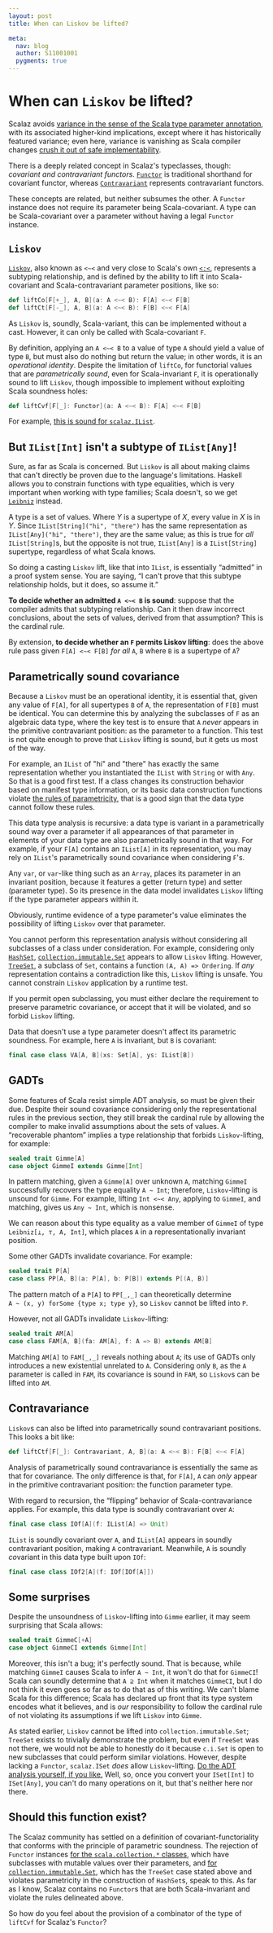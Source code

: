 ```yaml
---
layout: post
title: When can Liskov be lifted?

meta:
  nav: blog
  author: S11001001
  pygments: true
---
```


When can `Liskov` be lifted?
============================

Scalaz avoids
[variance in the sense of the Scala type parameter annotation](http://docs.scala-lang.org/tutorials/tour/variances.html),
with its associated higher-kind implications, except where it has
historically featured variance; even here, variance is vanishing as
Scala compiler changes
[crush it out of safe implementability](https://github.com/scalaz/scalaz/pull/630).

There is a deeply related concept in Scalaz's typeclasses, though:
*covariant and contravariant
functors*. [`Functor`](http://docs.typelevel.org/api/scalaz/stable/7.0.4/doc/#scalaz.Functor)
is traditional shorthand for covariant functor, whereas
[`Contravariant`](http://docs.typelevel.org/api/scalaz/stable/7.0.4/doc/#scalaz.Contravariant)
represents contravariant functors.

These concepts are related, but neither subsumes the other. A
`Functor` instance does not require its parameter being
Scala-covariant. A type can be Scala-covariant over a parameter
without having a legal `Functor` instance.

`Liskov`
--------

[`Liskov`](http://docs.typelevel.org/api/scalaz/stable/7.0.4/doc/#scalaz.Liskov),
also known as `<~<` and very close to Scala's own
[`<:<`](http://www.scala-lang.org/api/current/#scala.Predef$$$less$colon$less),
represents a subtyping relationship, and is defined by the ability to
lift it into Scala-covariant and Scala-contravariant parameter
positions, like so:

```scala
def liftCo[F[+_], A, B](a: A <~< B): F[A] <~< F[B]
def liftCt[F[-_], A, B](a: A <~< B): F[B] <~< F[A]
```

As `Liskov` is, soundly, Scala-variant, this can be implemented
without a cast. However, it can only be called with Scala-covariant
`F`.

By definition, applying an `A <~< B` to a value of type `A` should
yield a value of type `B`, but must also do nothing but return the
value; in other words, it is an *operational identity*. Despite the
limitation of `liftCo`, for functorial values that are *parametrically
sound*, even for Scala-invariant `F`, it is operationally sound to
lift `Liskov`, though impossible to implement without exploiting Scala
soundness holes:

```scala
def liftCvf[F[_]: Functor](a: A <~< B): F[A] <~< F[B]
```

For example,
[this is sound for `scalaz.IList`](https://github.com/scalaz/scalaz/blob/v7.1.0-M5/core/src/main/scala/scalaz/IList.scala#L434-L437).

But `IList[Int]` isn't a subtype of `IList[Any]`!
-------------------------------------------------

Sure, as far as Scala is concerned.  But `Liskov` is all about making
claims that can't directly be proven due to the language's
limitations.  Haskell allows you to constrain functions with type
equalities, which is very important when working with type families;
Scala doesn't, so we get
[`Leibniz`](http://docs.typelevel.org/api/scalaz/stable/7.0.4/doc/#scalaz.Leibniz)
instead.

A type is a set of values.  Where *Y* is a supertype of *X*, every
value in *X* is in *Y*.  Since `IList[String]("hi", "there")` has the
same representation as `IList[Any]("hi", "there")`, they are the same
value; as this is true for *all* `IList[String]`s, but the opposite is
not true, `IList[Any]` is a `IList[String]` supertype, regardless of
what Scala knows.

So doing a casting `Liskov` lift, like that into `IList`, is
essentially “admitted” in a proof system sense.  You are saying, “I
can't prove that this subtype relationship holds, but it does, so
assume it.”

**To decide whether an admitted `A <~< B` is sound**: suppose that the
compiler admits that subtyping relationship.  Can it then draw
incorrect conclusions, about the sets of values, derived from that
assumption?  This is the cardinal rule.

By extension, **to decide whether an `F` permits Liskov lifting**:
does the above rule pass given `F[A] <~< F[B]` *for all* `A`, `B`
where `B` is a supertype of `A`?

Parametrically sound covariance
-------------------------------

Because a `Liskov` must be an operational identity, it is essential
that, given any value of `F[A]`, for all supertypes `B` of `A`, the
representation of `F[B]` must be identical.  You can determine this by
analyzing the subclasses of `F` as an algebraic data type, where the
key test is to ensure that `A` *never* appears in the primitive
contravariant position: as the parameter to a function.  This test is
not quite enough to prove that `Liskov` lifting is sound, but it gets
us most of the way.

For example, an `IList` of "hi" and "there" has exactly the same
representation whether you instantiated the `IList` with `String` or
with `Any`. So that is a good first test. If a class changes its
construction behavior based on manifest type information, or its basic
data construction functions violate
[the rules of parametricity](http://failex.blogspot.com/2013/06/fake-theorems-for-free.html),
that is a good sign that the data type cannot follow these rules.

This data type analysis is recursive: a data type is variant in a
parametrically sound way over a parameter if all appearances of that
parameter in elements of your data type are also parametrically sound
in that way. For example, if your `F[A]` contains an `IList[A]` in its
representation, you may rely on `IList`'s parametrically sound
covariance when considering `F`'s.

Any `var`, or `var`-like thing such as an `Array`, places its
parameter in an invariant position, because it features a getter
(return type) and setter (parameter type). So its presence in the data
model invalidates `Liskov` lifting if the type parameter appears
within it.

Obviously, runtime evidence of a type parameter's value eliminates the
possibility of lifting `Liskov` over that parameter.

You cannot perform this representation analysis without considering
all subclasses of a class under consideration. For example,
considering only
[`HashSet`](http://www.scala-lang.org/api/current/#scala.collection.immutable.HashSet),
[`collection.immutable.Set`](http://www.scala-lang.org/api/current/#scala.collection.immutable.Set)
appears to allow `Liskov` lifting. However,
[`TreeSet`](http://www.scala-lang.org/api/current/#scala.collection.immutable.TreeSet),
a subclass of `Set`, contains a function `(A, A) => Ordering`. If
*any* representation contains a contradiction like this, `Liskov`
lifting is unsafe. You cannot constrain `Liskov` application by a
runtime test.

If you permit open subclassing, you must either declare the
requirement to preserve parametric covariance, or accept that it will
be violated, and so forbid `Liskov` lifting.

Data that doesn't use a type parameter doesn't affect its parametric
soundness.  For example, here `A` is invariant, but `B` is covariant:

```scala
final case class VA[A, B](xs: Set[A], ys: IList[B])
```

GADTs
-----

Some features of Scala resist simple ADT analysis, so must be given
their due.  Despite their sound covariance considering only the
representational rules in the previous section, they still break the
cardinal rule by allowing the compiler to make invalid assumptions
about the sets of values.  A “recoverable phantom” implies a type
relationship that forbids `Liskov`-lifting, for example:

```scala
sealed trait Gimme[A]
case object GimmeI extends Gimme[Int]
```

In pattern matching, given a `Gimme[A]` over unknown `A`, matching
`GimmeI` successfully recovers the type equality `A ~ Int`; therefore,
`Liskov`-lifting is unsound for `Gimme`.  For example, lifting
`Int <~< Any`, applying to `GimmeI`, and matching, gives us
`Any ~ Int`, which is nonsense.

We can reason about this type equality as a value member of `GimmeI`
of type `Leibniz[⊥, ⊤, A, Int]`, which places `A` in a
representationally invariant position.

Some other GADTs invalidate covariance. For example:

```scala
sealed trait P[A]
case class PP[A, B](a: P[A], b: P[B]) extends P[(A, B)]
```

The pattern match of a `P[A]` to `PP[_,_]` can theoretically determine
`A ~ (x, y) forSome {type x; type y}`, so `Liskov` cannot be lifted
into `P`.

However, not all GADTs invalidate `Liskov`-lifting:

```scala
sealed trait AM[A]
case class FAM[A, B](fa: AM[A], f: A => B) extends AM[B]
```

Matching `AM[A]` to `FAM[_,_]` reveals nothing about `A`; its use of
GADTs only introduces a new existential unrelated to `A`.  Considering
only `B`, as the `A` parameter is called in `FAM`, its covariance is
sound in `FAM`, so `Liskov`s can be lifted into `AM`.

Contravariance
--------------

`Liskov`s can also be lifted into parametrically sound contravariant
positions.  This looks a bit like:

```scala
def liftCtf[F[_]: Contravariant, A, B](a: A <~< B): F[B] <~< F[A]
```

Analysis of parametrically sound contravariance is essentially the
same as that for covariance.  The only difference is that, for `F[A]`,
`A` can *only* appear in the primitive contravariant position: the
function parameter type.

With regard to recursion, the “flipping” behavior of
Scala-contravariance applies.  For example, this data type is soundly
contravariant over `A`:

```scala
final case class IOf[A](f: IList[A] => Unit)
```

`IList` is soundly covariant over `A`, and `IList[A]` appears in
soundly contravariant position, making `A` contravariant.  Meanwhile,
`A` is soundly *co*variant in this data type built upon `IOf`:

```scala
final case class IOf2[A](f: IOf[IOf[A]])
```

Some surprises
--------------

Despite the unsoundness of `Liskov`-lifting into `Gimme` earlier, it
may seem surprising that Scala allows:

```scala
sealed trait GimmeC[+A]
case object GimmeCI extends Gimme[Int]
```

Moreover, this isn't a bug; it's perfectly sound.  That is because,
while matching `GimmeI` causes Scala to infer `A ~ Int`, it won't do
that for `GimmeCI`!  Scala can soundly determine that `A ⊇ Int` when
it matches `GimmeCI`, but I do not think it even goes so far as to do
that as of this writing.  We can't blame Scala for this difference;
Scala has declared up front that its type system encodes what it
believes, and is *our* responsibility to follow the cardinal rule of
not violating its assumptions if we lift `Liskov` into `Gimme`.

As stated earlier, `Liskov` cannot be lifted into
`collection.immutable.Set`; `TreeSet` exists to trivially demonstrate
the problem, but even if `TreeSet` was not there, we would not be able
to honestly do it because `c.i.Set` is open to new subclasses that
could perform similar violations.  However, despite lacking a
`Functor`, `scalaz.ISet` *does* allow `Liskov`-lifting.
[Do the ADT analysis yourself, if you like.](https://github.com/scalaz/scalaz/blob/ac8c4684ef89f1b950e71237819d78f573e552ea/core/src/main/scala/scalaz/ISet.scala#L552-L561)
Well, so, once you convert your `ISet[Int]` to `ISet[Any]`, you can't
do many operations on it, but that's neither here nor there.

Should this function exist?
---------------------------

The Scalaz community has settled on a definition of
covariant-functoriality that conforms with the principle of parametric
soundness. The rejection of `Functor` instances
[for the `scala.collection.*` classes](https://github.com/scalaz/scalaz/pull/307),
which have subclasses with mutable values over their parameters, and
[for `collection.immutable.Set`](https://github.com/scalaz/scalaz/pull/276),
which has the `TreeSet` case stated above and violates parametricity
in the construction of `HashSet`s, speak to this. As far as I know,
Scalaz contains no `Functor`s that are both Scala-invariant and
violate the rules delineated above.

So how do you feel about the provision of a combinator of the type of
`liftCvf` for Scalaz's `Functor`?
